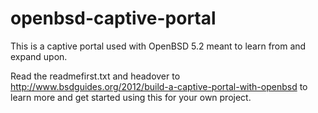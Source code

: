 openbsd-captive-portal
======================

This is a captive portal used with OpenBSD 5.2 meant to learn from and expand upon.

Read the readmefirst.txt and headover to http://www.bsdguides.org/2012/build-a-captive-portal-with-openbsd 
to learn more and get started using this for your own project.
